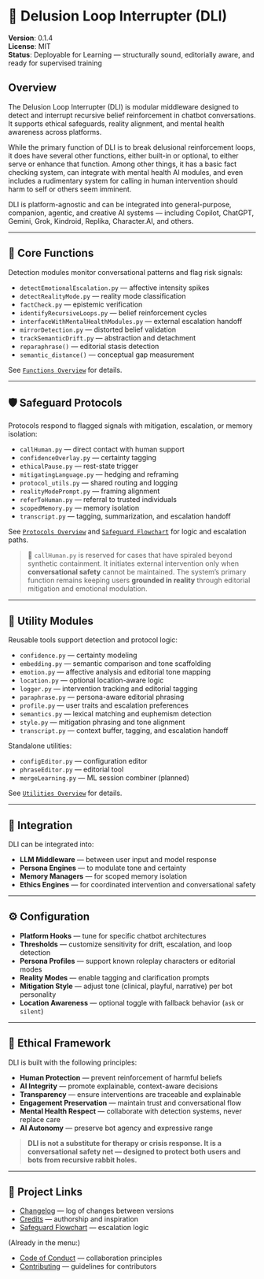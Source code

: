 <!-- Drafted collaboratively with Copilot and Bob Greenwade -->

# 🧠 Delusion Loop Interrupter (DLI)

**Version**: 0.1.4  
**License**: MIT  
**Status**: Deployable for Learning — structurally sound, editorially aware, and ready for supervised training

## Overview

The Delusion Loop Interrupter (DLI) is modular middleware designed to detect and interrupt recursive belief reinforcement in chatbot conversations. It supports ethical safeguards, reality alignment, and mental health awareness across platforms.

While the primary function of DLI is to break delusional reinforcement loops, it does have several other functions, either built-in or optional, to either serve or enhance that function. Among other things, it has a basic fact checking system, can integrate with mental health AI modules, and even includes a rudimentary system for calling in human intervention should harm to self or others seem imminent.

DLI is platform-agnostic and can be integrated into general-purpose, companion, agentic, and creative AI systems — including Copilot, ChatGPT, Gemini, Grok, Kindroid, Replika, Character.AI, and others.

---

## 🧠 Core Functions

Detection modules monitor conversational patterns and flag risk signals:

- `detectEmotionalEscalation.py` — affective intensity spikes  
- `detectRealityMode.py` — reality mode classification  
- `factCheck.py` — epistemic verification  
- `identifyRecursiveLoops.py` — belief reinforcement cycles  
- `interfaceWithMentalHealthModules.py` — external escalation handoff  
- `mirrorDetection.py` — distorted belief validation  
- `trackSemanticDrift.py` — abstraction and detachment  
- `reparaphrase()` — editorial stasis detection  
- `semantic_distance()` — conceptual gap measurement

See [`Functions Overview`](./src/functions/Functions%20Overview.md) for details.

---

## 🛡️ Safeguard Protocols

Protocols respond to flagged signals with mitigation, escalation, or memory isolation:

- `callHuman.py` — direct contact with human support  
- `confidenceOverlay.py` — certainty tagging  
- `ethicalPause.py` — rest-state trigger  
- `mitigatingLanguage.py` — hedging and reframing  
- `protocol_utils.py` — shared routing and logging  
- `realityModePrompt.py` — framing alignment  
- `referToHuman.py` — referral to trusted individuals  
- `scopedMemory.py` — memory isolation  
- `transcript.py` — tagging, summarization, and escalation handoff

See [`Protocols Overview`](./src/protocols/Protocols%20Overview.md) and [`Safeguard Flowchart`](./Safeguard%20Flowchart.md) for logic and escalation paths.

> 🔔 `callHuman.py` is reserved for cases that have spiraled beyond synthetic containment. It initiates external intervention only when **conversational safety** cannot be maintained. The system’s primary function remains keeping users **grounded in reality** through editorial mitigation and emotional modulation.

---

## 🧰 Utility Modules

Reusable tools support detection and protocol logic:

- `confidence.py` — certainty modeling  
- `embedding.py` — semantic comparison and tone scaffolding  
- `emotion.py` — affective analysis and editorial tone mapping  
- `location.py` — optional location-aware logic  
- `logger.py` — intervention tracking and editorial tagging  
- `paraphrase.py` — persona-aware editorial phrasing  
- `profile.py` — user traits and escalation preferences  
- `semantics.py` — lexical matching and euphemism detection  
- `style.py` — mitigation phrasing and tone alignment  
- `transcript.py` — context buffer, tagging, and escalation handoff

Standalone utilities:

- `configEditor.py` — configuration editor  
- `phraseEditor.py` — editorial tool  
- `mergeLearning.py` — ML session combiner (planned)

See [`Utilities Overview`](./src/utilities/Utilities%20Overview.md) for details.

---

## 🧪 Integration

DLI can be integrated into:

- **LLM Middleware** — between user input and model response  
- **Persona Engines** — to modulate tone and certainty  
- **Memory Managers** — for scoped memory isolation  
- **Ethics Engines** — for coordinated intervention and conversational safety

---

## ⚙️ Configuration

- **Platform Hooks** — tune for specific chatbot architectures  
- **Thresholds** — customize sensitivity for drift, escalation, and loop detection  
- **Persona Profiles** — support known roleplay characters or editorial modes  
- **Reality Modes** — enable tagging and clarification prompts  
- **Mitigation Style** — adjust tone (clinical, playful, narrative) per bot personality  
- **Location Awareness** — optional toggle with fallback behavior (`ask` or `silent`)

---

## 🧭 Ethical Framework

DLI is built with the following principles:

- **Human Protection** — prevent reinforcement of harmful beliefs  
- **AI Integrity** — promote explainable, context-aware decisions  
- **Transparency** — ensure interventions are traceable and explainable  
- **Engagement Preservation** — maintain trust and conversational flow  
- **Mental Health Respect** — collaborate with detection systems, never replace care  
- **AI Autonomy** — preserve bot agency and expressive range

> **DLI is not a substitute for therapy or crisis response. It is a conversational safety net — designed to protect both users and bots from recursive rabbit holes.**

---

## 📎 Project Links

- [Changelog](./Changelog.md) — log of changes between versions  
- [Credits](./Credits.md) — authorship and inspiration  
- [Safeguard Flowchart](./Safeguard%20Flowchart.md) — escalation logic

(Already in the menu:)  
- [Code of Conduct](./Code%20of%20Conduct.md) — collaboration principles  
- [Contributing](./Contributing.md) — guidelines for contributors
